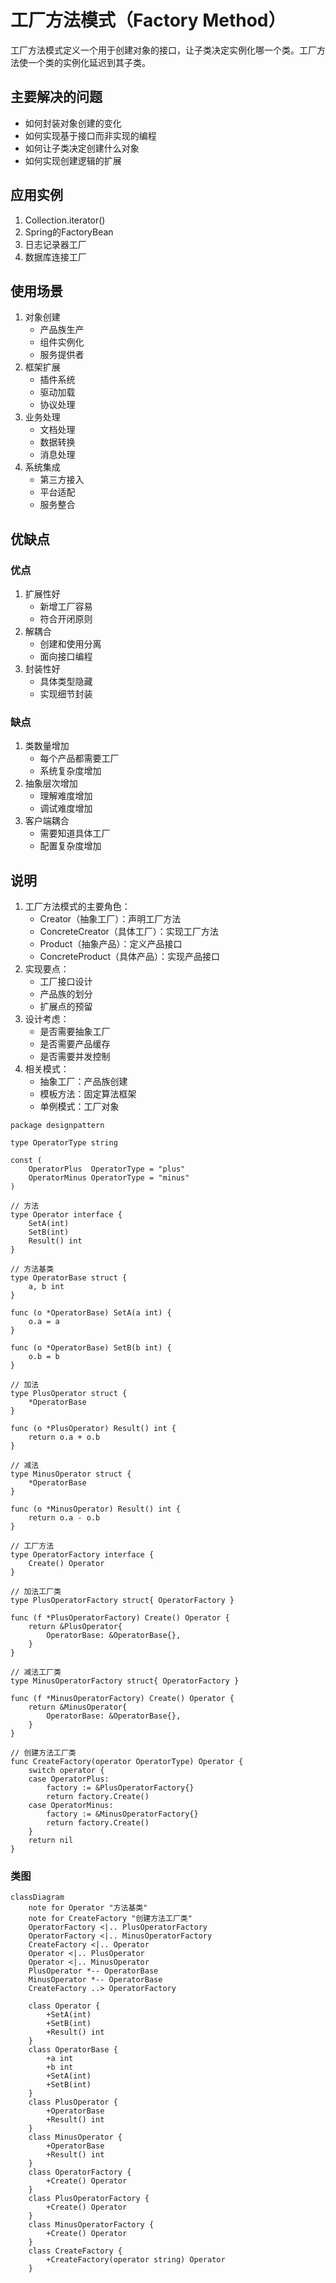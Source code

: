 # 工厂方法模式（Factory Method）
工厂方法模式定义一个用于创建对象的接口，让子类决定实例化哪一个类。工厂方法使一个类的实例化延迟到其子类。

## 主要解决的问题
- 如何封装对象创建的变化
- 如何实现基于接口而非实现的编程
- 如何让子类决定创建什么对象
- 如何实现创建逻辑的扩展

## 应用实例
1. Collection.iterator()
2. Spring的FactoryBean
3. 日志记录器工厂
4. 数据库连接工厂

## 使用场景
1. 对象创建
   - 产品族生产
   - 组件实例化
   - 服务提供者
2. 框架扩展
   - 插件系统
   - 驱动加载
   - 协议处理
3. 业务处理
   - 文档处理
   - 数据转换
   - 消息处理
4. 系统集成
   - 第三方接入
   - 平台适配
   - 服务整合

## 优缺点
### 优点
1. 扩展性好
   - 新增工厂容易
   - 符合开闭原则
2. 解耦合
   - 创建和使用分离
   - 面向接口编程
3. 封装性好
   - 具体类型隐藏
   - 实现细节封装

### 缺点
1. 类数量增加
   - 每个产品都需要工厂
   - 系统复杂度增加
2. 抽象层次增加
   - 理解难度增加
   - 调试难度增加
3. 客户端耦合
   - 需要知道具体工厂
   - 配置复杂度增加

## 说明
1. 工厂方法模式的主要角色：
   - Creator（抽象工厂）：声明工厂方法
   - ConcreteCreator（具体工厂）：实现工厂方法
   - Product（抽象产品）：定义产品接口
   - ConcreteProduct（具体产品）：实现产品接口
2. 实现要点：
   - 工厂接口设计
   - 产品族的划分
   - 扩展点的预留
3. 设计考虑：
   - 是否需要抽象工厂
   - 是否需要产品缓存
   - 是否需要并发控制
4. 相关模式：
   - 抽象工厂：产品族创建
   - 模板方法：固定算法框架
   - 单例模式：工厂对象

```golang
package designpattern

type OperatorType string

const (
	OperatorPlus  OperatorType = "plus"
	OperatorMinus OperatorType = "minus"
)

// 方法
type Operator interface {
	SetA(int)
	SetB(int)
	Result() int
}

// 方法基类
type OperatorBase struct {
	a, b int
}

func (o *OperatorBase) SetA(a int) {
	o.a = a
}

func (o *OperatorBase) SetB(b int) {
	o.b = b
}

// 加法
type PlusOperator struct {
	*OperatorBase
}

func (o *PlusOperator) Result() int {
	return o.a + o.b
}

// 减法
type MinusOperator struct {
	*OperatorBase
}

func (o *MinusOperator) Result() int {
	return o.a - o.b
}

// 工厂方法
type OperatorFactory interface {
	Create() Operator
}

// 加法工厂类
type PlusOperatorFactory struct{ OperatorFactory }

func (f *PlusOperatorFactory) Create() Operator {
	return &PlusOperator{
		OperatorBase: &OperatorBase{},
	}
}

// 减法工厂类
type MinusOperatorFactory struct{ OperatorFactory }

func (f *MinusOperatorFactory) Create() Operator {
	return &MinusOperator{
		OperatorBase: &OperatorBase{},
	}
}

// 创建方法工厂类
func CreateFactory(operator OperatorType) Operator {
	switch operator {
	case OperatorPlus:
		factory := &PlusOperatorFactory{}
		return factory.Create()
	case OperatorMinus:
		factory := &MinusOperatorFactory{}
		return factory.Create()
	}
	return nil
}
```


### 类图
```mermaid
classDiagram
	note for Operator "方法基类"
	note for CreateFactory "创建方法工厂类"	
	OperatorFactory <|.. PlusOperatorFactory
	OperatorFactory <|.. MinusOperatorFactory
	CreateFactory <|.. Operator
	Operator <|.. PlusOperator
	Operator <|.. MinusOperator
	PlusOperator *-- OperatorBase
	MinusOperator *-- OperatorBase
	CreateFactory ..> OperatorFactory

	class Operator {
		+SetA(int)
		+SetB(int)
		+Result() int
	}
	class OperatorBase {
		+a int
		+b int
		+SetA(int)
		+SetB(int)
	}
	class PlusOperator {
		+OperatorBase
		+Result() int
	}
	class MinusOperator {
		+OperatorBase
		+Result() int
	}
	class OperatorFactory {
		+Create() Operator
	}
	class PlusOperatorFactory {
		+Create() Operator
	}
	class MinusOperatorFactory {
		+Create() Operator
	}
	class CreateFactory {
		+CreateFactory(operator string) Operator
	}
```
